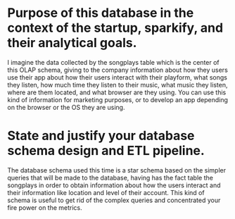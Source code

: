 # Purpose of this database in the context of the startup, sparkify, and their analytical goals.
   
 I imagine the data collected by the songplays table which is the center of this OLAP schema, giving to the company information about how they users use their app about how their users interact with their playform, what songs they listen, how much time they listen to their music, what music they listen, where are them located, and what browser are they using. You can use this kind of information for marketing purposes, or to develop an app depending on the browser or the OS they are using.
 
 
 # State and justify your database schema design and ETL pipeline.
 
 The database schema used this time is a star schema based on the simpler queries that will be made to the database, having has the fact table the songplays in order to obtain information about how the users interact and their information like location and level of their account.
 This kind of schema is useful to get rid of the complex queries and concentrated your fire power on the metrics.